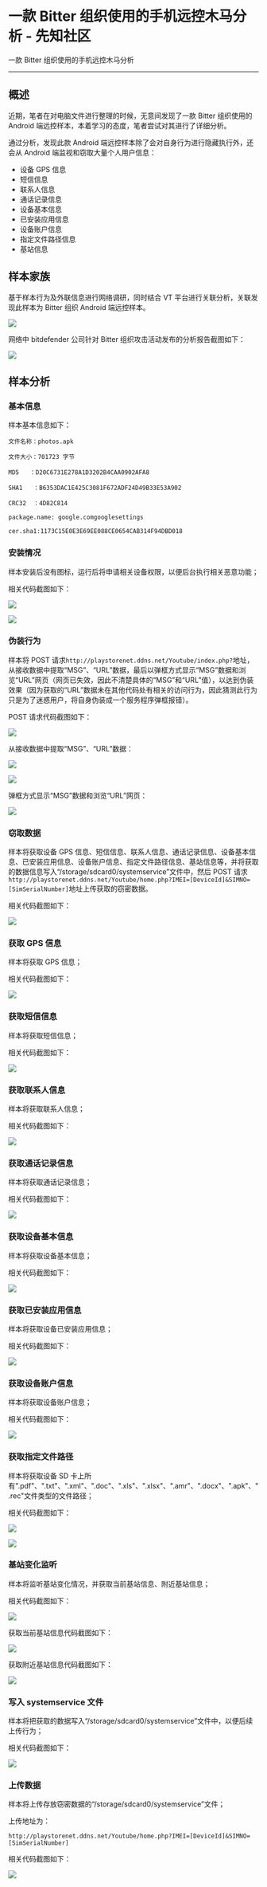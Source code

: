 

# 一款 Bitter 组织使用的手机远控木马分析 - 先知社区

一款 Bitter 组织使用的手机远控木马分析

- - -

## 概述

近期，笔者在对电脑文件进行整理的时候，无意间发现了一款 Bitter 组织使用的 Android 端远控样本，本着学习的态度，笔者尝试对其进行了详细分析。

通过分析，发现此款 Android 端远控样本除了会对自身行为进行隐藏执行外，还会从 Android 端监视和窃取大量个人用户信息：

-   设备 GPS 信息
-   短信信息
-   联系人信息
-   通话记录信息
-   设备基本信息
-   已安装应用信息
-   设备账户信息
-   指定文件路径信息
-   基站信息

## 样本家族

基于样本行为及外联信息进行网络调研，同时结合 VT 平台进行关联分析，关联发现此样本为 Bitter 组织 Android 端远控样本。

[![](assets/1709531068-af18f973c7ca2a5a9bab3198bbacdbf5.png)](https://xzfile.aliyuncs.com/media/upload/picture/20240301092146-122dc9ec-d76a-1.png)

网络中 bitdefender 公司针对 Bitter 组织攻击活动发布的分析报告截图如下：

[![](assets/1709531068-70f423144bbe1b93f931ba0fa97b6b04.png)](https://xzfile.aliyuncs.com/media/upload/picture/20240301092159-19a1037e-d76a-1.png)

## 样本分析

### 基本信息

样本基本信息如下：

```plain
文件名称：photos.apk

文件大小：701723 字节

MD5   ：D20C6731E278A1D3202B4CAA0902AFA8

SHA1   ：B6353DAC1E425C3081F672ADF24D49B33E53A902

CRC32  ：4D82C814

package.name: google.comgooglesettings

cer.sha1:1173C15E0E3E69EE088CE0654CAB314F94DBD018
```

### 安装情况

样本安装后没有图标，运行后将申请相关设备权限，以便后台执行相关恶意功能；

相关代码截图如下：

[![](assets/1709531068-54bd1e82a01253d824fe99a252cf4015.png)](https://xzfile.aliyuncs.com/media/upload/picture/20240301092212-21659b38-d76a-1.png)

[![](assets/1709531068-8c1876f804c6f1135edb5634941cf29d.png)](https://xzfile.aliyuncs.com/media/upload/picture/20240301092225-29345b56-d76a-1.png)

### 伪装行为

样本将 POST 请求`http://playstorenet.ddns.net/Youtube/index.php?`地址，从接收数据中提取“MSG”、“URL”数据，最后以弹框方式显示“MSG”数据和浏览“URL”网页（网页已失效，因此不清楚具体的“MSG”和“URL”值），以达到伪装效果（因为获取的“URL”数据未在其他代码处有相关的访问行为，因此猜测此行为只是为了迷惑用户，将自身伪装成一个服务程序弹框报错）。

POST 请求代码截图如下：

[![](assets/1709531068-91c09463fe4973356bcdfd102b2d9b46.jpg)](https://xzfile.aliyuncs.com/media/upload/picture/20240301092240-32600a86-d76a-1.jpg)

从接收数据中提取“MSG”、“URL”数据：

[![](assets/1709531068-95f118af1aceb5f86d9134f4cd9cff39.jpg)](https://xzfile.aliyuncs.com/media/upload/picture/20240301092254-3a5e0cd8-d76a-1.jpg)

[![](assets/1709531068-a7d3003dc398f98bb34c7dc16cbf2faf.jpg)](https://xzfile.aliyuncs.com/media/upload/picture/20240301092305-4177bf82-d76a-1.jpg)

弹框方式显示“MSG”数据和浏览“URL”网页：

[![](assets/1709531068-ee794ab30c7be48224e5dc482b28fb77.jpg)](https://xzfile.aliyuncs.com/media/upload/picture/20240301092317-483fdae8-d76a-1.jpg)

### 窃取数据

样本将获取设备 GPS 信息、短信信息、联系人信息、通话记录信息、设备基本信息、已安装应用信息、设备账户信息、指定文件路径信息、基站信息等，并将获取的数据信息写入“/storage/sdcard0/systemservice”文件中，然后 POST 请求`http://playstorenet.ddns.net/Youtube/home.php?IMEI=[DeviceId]&SIMNO=[SimSerialNumber]`地址上传获取的窃密数据。

相关代码截图如下：

[![](assets/1709531068-6cf5d3baa3993ad49a29873033bf9bd1.jpg)](https://xzfile.aliyuncs.com/media/upload/picture/20240301092329-4f673654-d76a-1.jpg)

### 获取 GPS 信息

样本将获取 GPS 信息；

相关代码截图如下：

[![](assets/1709531068-6aabfc081eba1f0e03b73eb72b24fd0a.jpg)](https://xzfile.aliyuncs.com/media/upload/picture/20240301092340-56019bd0-d76a-1.jpg)

### 获取短信信息

样本将获取短信信息；

相关代码截图如下：

[![](assets/1709531068-da54dbc4b65bf75abd0541840f5acd21.jpg)](https://xzfile.aliyuncs.com/media/upload/picture/20240301092352-5d4ed8ee-d76a-1.jpg)

### 获取联系人信息

样本将获取联系人信息；

相关代码截图如下：

[![](assets/1709531068-5ebf4a4d8523e4184ae0d2c50dd00b15.jpg)](https://xzfile.aliyuncs.com/media/upload/picture/20240301092406-65a71330-d76a-1.jpg)

### 获取通话记录信息

样本将获取通话记录信息；

相关代码截图如下：

[![](assets/1709531068-0f2c839147e52b4e3ce8b590381a119f.jpg)](https://xzfile.aliyuncs.com/media/upload/picture/20240301092419-6d10b09a-d76a-1.jpg)

### 获取设备基本信息

样本将获取设备基本信息；

相关代码截图如下：

[![](assets/1709531068-91a70376ded086679590f5bd6bdf26e6.jpg)](https://xzfile.aliyuncs.com/media/upload/picture/20240301092430-73fc78c6-d76a-1.jpg)

### 获取已安装应用信息

样本将获取设备已安装应用信息；

相关代码截图如下：

[![](assets/1709531068-c79521c96b3f8b68310d0e68649e6a4f.jpg)](https://xzfile.aliyuncs.com/media/upload/picture/20240301092443-7ba86256-d76a-1.jpg)

### 获取设备账户信息

样本将获取设备账户信息；

相关代码截图如下：

[![](assets/1709531068-5cca262ef2adfcd75b71f6a4b69152a0.jpg)](https://xzfile.aliyuncs.com/media/upload/picture/20240301092456-83622e82-d76a-1.jpg)

### 获取指定文件路径

样本将获取设备 SD 卡上所有".pdf"、".txt"、".xml"、".doc"、".xls"、".xlsx"、".amr"、".docx"、".apk"、".rec"文件类型的文件路径；

相关代码截图如下：

[![](assets/1709531068-3c02ea32b644a01938b16adbcf2a7177.jpg)](https://xzfile.aliyuncs.com/media/upload/picture/20240301092509-8b031476-d76a-1.jpg)

[![](assets/1709531068-0711cdc9643015f0f47ad910c6fb1e7b.jpg)](https://xzfile.aliyuncs.com/media/upload/picture/20240301092524-93eebd56-d76a-1.jpg)

### 基站变化监听

样本将监听基站变化情况，并获取当前基站信息、附近基站信息；

相关代码截图如下：

[![](assets/1709531068-bb9681202642331e15e9949299f9876c.jpg)](https://xzfile.aliyuncs.com/media/upload/picture/20240301092538-9c226b44-d76a-1.jpg)

获取当前基站信息代码截图如下：

[![](assets/1709531068-1f676d16242d1b2f7b46b4eab7ed6757.jpg)](https://xzfile.aliyuncs.com/media/upload/picture/20240301092552-a485f800-d76a-1.jpg)

获取附近基站信息代码截图如下：

[![](assets/1709531068-5cb48c748cb776f9146103f6fb91319e.jpg)](https://xzfile.aliyuncs.com/media/upload/picture/20240301092604-ac002a6a-d76a-1.jpg)

### 写入 systemservice 文件

样本将把获取的数据写入“/storage/sdcard0/systemservice”文件中，以便后续上传行为；

相关代码截图如下：

[![](assets/1709531068-04b9dc5a05e67d5bc1fe24e772cfe5c9.jpg)](https://xzfile.aliyuncs.com/media/upload/picture/20240301092617-b36de134-d76a-1.jpg)

### 上传数据

样本将上传存放窃密数据的“/storage/sdcard0/systemservice”文件；

上传地址为：

```plain
http://playstorenet.ddns.net/Youtube/home.php?IMEI=[DeviceId]&SIMNO=[SimSerialNumber]
```

相关代码截图如下：

[![](assets/1709531068-775c1fa0a232b47e66fcf6247dc45945.jpg)](https://xzfile.aliyuncs.com/media/upload/picture/20240301092633-bcfb1be0-d76a-1.jpg)

